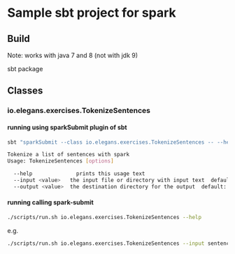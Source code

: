 # Sample sbt project for spark

## Build

Note: works with java 7 and 8 (not with jdk 9)

sbt package

## Classes

### io.elegans.exercises.TokenizeSentences

#### running using sparkSubmit plugin of sbt

```bash
sbt "sparkSubmit --class io.elegans.exercises.TokenizeSentences -- --help"

Tokenize a list of sentences with spark
Usage: TokenizeSentences [options]

  --help              prints this usage text
  --input <value>   the input file or directory with input text  default: sentences.txt
  --output <value>  the destination directory for the output  default: TOKENIZED_SENTENCES
```

#### running calling spark-submit

```bash
./scripts/run.sh io.elegans.exercises.TokenizeSentences --help
```

e.g.

```bash
./scripts/run.sh io.elegans.exercises.TokenizeSentences --input sentences.utf8.clean.txt  --output TOKENIZED
```

